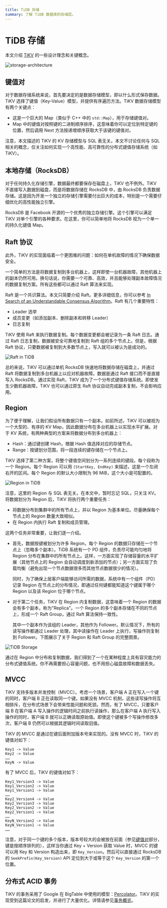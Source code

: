 ```yaml
---
title: TiDB 存储
summary: 了解 TiDB 数据库的存储层。
---
```


# TiDB 存储

本文介绍 [TiKV](https://github.com/tikv/tikv) 的一些设计理念和关键概念。

![storage-architecture](https://docs-download.pingcap.com/media/images/docs/tidb-storage-architecture-1.png)

## 键值对

对于数据存储系统来说，首先要决定的是数据存储模型，即以什么形式保存数据。TiKV 选择了键值（Key-Value）模型，并提供有序遍历方法。TiKV 数据存储模型有两个关键点：

+ 这是一个巨大的 Map（类似于 C++ 中的 `std::Map`），用于存储键值对。
+ Map 中的键值对按照键的二进制顺序排序，这意味着你可以定位到特定键的位置，然后调用 Next 方法按递增顺序获取大于该键的键值对。

注意，本文描述的 TiKV 的 KV 存储模型与 SQL 表无关。本文不讨论任何与 SQL 相关的概念，仅关注如何实现一个高性能、高可靠性的分布式键值存储系统（如 TiKV）。

## 本地存储（RocksDB）

对于任何持久化存储引擎，数据最终都要保存在磁盘上，TiKV 也不例外。TiKV 不直接写入数据到磁盘，而是将数据存储在 RocksDB 中，由 RocksDB 负责数据存储。这是因为开发一个独立的存储引擎需要付出巨大的成本，特别是一个需要仔细优化的高性能独立引擎。

RocksDB 是 Facebook 开源的一个优秀的独立存储引擎。这个引擎可以满足 TiKV 对单个引擎的各种要求。在这里，你可以简单地将 RocksDB 视为一个单一的持久化键值 Map。

## Raft 协议

此外，TiKV 的实现面临着一个更困难的问题：如何在单机故障的情况下确保数据安全。

一个简单的方法是将数据复制到多台机器上，这样即使一台机器故障，其他机器上的副本仍然可用。换句话说，你需要一个可靠、高效，并且能够处理副本故障情况的数据复制方案。所有这些都可以通过 Raft 算法来实现。

Raft 是一个共识算法。本文只简要介绍 Raft。更多详细信息，你可以参考 [In Search of an Understandable Consensus Algorithm](https://raft.github.io/raft.pdf)。Raft 有几个重要特性：

- Leader 选举
- 成员变更（如添加副本、删除副本和转移 Leader）
- 日志复制

TiKV 使用 Raft 来执行数据复制。每个数据变更都会被记录为一条 Raft 日志。通过 Raft 日志复制，数据被安全可靠地复制到 Raft 组的多个节点上。但是，根据 Raft 协议，只要数据被复制到大多数节点上，写入就可以被认为是成功的。

![Raft in TiDB](https://docs-download.pingcap.com/media/images/docs/tidb-storage-1.png)

总的来说，TiKV 可以通过单机 RocksDB 快速地将数据存储在磁盘上，并通过 Raft 将数据复制到多台机器上以应对机器故障。数据是通过 Raft 接口而不是直接写入 RocksDB。通过实现 Raft，TiKV 成为了一个分布式键值存储系统。即使发生少数机器故障，TiKV 也可以通过原生 Raft 协议自动完成副本复制，不会影响应用。

## Region

为了便于理解，让我们假设所有数据只有一个副本。如前所述，TiKV 可以被视为一个大型的、有序的 KV Map，因此数据分布在多台机器上以实现水平扩展。对于 KV 系统，有两种典型的方案来将数据分布到多台机器上：

* Hash：通过键创建 Hash，根据 Hash 值选择对应的存储节点。
* Range：按键划分范围，将一段连续的键存储在一个节点上。

TiKV 选择了第二种方案，将整个键值空间划分为一系列连续的键段。每个段称为一个 Region。每个 Region 可以用 `[StartKey, EndKey)` 来描述，这是一个左闭右开的区间。每个 Region 的默认大小限制为 96 MiB，这个大小是可配置的。

![Region in TiDB](https://docs-download.pingcap.com/media/images/docs/tidb-storage-2.png)

注意，这里的 Region 与 SQL 表无关。在本文中，暂时忘记 SQL，只关注 KV。将数据划分为 Region 后，TiKV 将执行两个重要任务：

* 将数据分布到集群中的所有节点上，并以 Region 为基本单位。尽量确保每个节点上的 Region 数量大致相似。
* 在 Region 内执行 Raft 复制和成员管理。

这两个任务非常重要，让我们逐一介绍。

* 首先，数据按键被划分为许多 Region，每个 Region 的数据只存储在一个节点上（忽略多个副本）。TiDB 系统有一个 PD 组件，负责尽可能均匀地将 Region 分布在集群中的所有节点上。这样，一方面实现了存储容量的水平扩展（其他节点上的 Region 会自动调度到新添加的节点）；另一方面实现了负载均衡（避免出现一个节点数据很多而其他节点数据很少的情况）。

    同时，为了确保上层客户端能够访问所需的数据，系统中有一个组件（PD）记录 Region 在节点上的分布情况，即通过任何键都能知道这个键属于哪个 Region 以及该 Region 位于哪个节点。

* 对于第二个任务，TiKV 在 Region 内复制数据，这意味着一个 Region 的数据会有多个副本，称为"Replica"。一个 Region 的多个副本存储在不同的节点上，形成一个 Raft Group，通过 Raft 算法保持一致性。

    其中一个副本作为该组的 Leader，其他作为 Follower。默认情况下，所有的读写操作都通过 Leader 处理，其中读操作在 Leader 上执行，写操作则复制到 Follower。下图展示了关于 Region 和 Raft Group 的完整图景。

![TiDB Storage](https://docs-download.pingcap.com/media/images/docs/tidb-storage-3.png)

通过在 Region 中分布和复制数据，我们得到了一个在某种程度上具有容灾能力的分布式键值系统。你不再需要担心容量问题，也不用担心磁盘故障和数据丢失。

## MVCC

TiKV 支持多版本并发控制（MVCC）。考虑一个场景，客户端 A 正在写入一个键的同时，客户端 B 正在读取同一个键。如果没有 MVCC 机制，这些读写操作将互相排斥，在分布式场景下会带来性能问题和死锁。然而，有了 MVCC，只要客户端 B 在客户端 A 写入操作的逻辑时间之前执行读操作，那么在客户端 A 执行写入操作的同时，客户端 B 就可以正确读取原始值。即使这个键被多个写操作修改多次，客户端 B 仍然可以根据其逻辑时间读取旧值。

TiKV 的 MVCC 是通过在键后面附加版本号来实现的。没有 MVCC 时，TiKV 的键值对如下：

```
Key1 -> Value
Key2 -> Value
……
KeyN -> Value
```

有了 MVCC 后，TiKV 的键值对如下：

```
Key1_Version3 -> Value
Key1_Version2 -> Value
Key1_Version1 -> Value
……
Key2_Version4 -> Value
Key2_Version3 -> Value
Key2_Version2 -> Value
Key2_Version1 -> Value
……
KeyN_Version2 -> Value
KeyN_Version1 -> Value
……
```

注意，对于同一个键的多个版本，版本号较大的会被放在前面（参见[键值对](#键值对)部分，键是按顺序排列的），这样当你通过 Key + Version 获取 Value 时，MVCC 的键可以用 Key 和 Version 构造出来，即 `Key_Version`。然后可以直接通过 RocksDB 的 `SeekPrefix(Key_Version)` API 定位到大于或等于这个 `Key_Version` 的第一个位置。

## 分布式 ACID 事务

TiKV 的事务采用了 Google 在 BigTable 中使用的模型：[Percolator](https://research.google/pubs/large-scale-incremental-processing-using-distributed-transactions-and-notifications/)。TiKV 的实现受到这篇论文的启发，并进行了大量优化。详情请参见[事务概览](/transaction-overview.md)。
